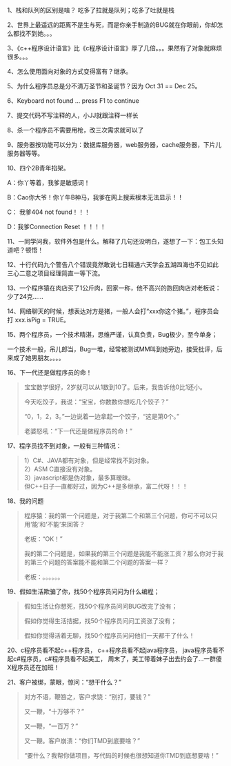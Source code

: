 1、栈和队列的区别是啥？ 吃多了拉就是队列；吃多了吐就是栈

2、世界上最遥远的距离不是生与死，而是你亲手制造的BUG就在你眼前，你却怎么都找不到她。。。

3、《c++程序设计语言》比《c程序设计语言》厚了几倍。。。果然有了对象就麻烦很多。。。

4、怎么使用面向对象的方式变得富有？继承。

5、为什么程序员总是分不清万圣节和圣诞节？因为 Oct 31 == Dec 25。

6、Keyboard not found ... press F1 to continue

7、提交代码不写注释的人，小JJ就跟注释一样长

8、杀一个程序员不需要用枪，改三次需求就可以了

9、服务器按功能可以分为：数据库服务器，web服务器，cache服务器，下片儿服务器等等。

10、四个2B青年掐架。

A：你丫等着，我爹是敏感词！

B：Cao你大爷！你丫牛B神马，我爹在网上搜索根本无法显示！！

C： 我爹404 not found！！！

D：我爹Connection Reset ！！！！

11、一同学问我，软件外包是什么。解释了几句还没明白，遂想了一下：包工头知道吧？顿悟！

12、十行代码九个警告八个错误竟然敢说七日精通六天学会五湖四海也不见如此三心二意之项目经理简直一等下流。

13、一个程序猿在肉店买了1公斤肉，回家一称，他不高兴的跑回肉店对老板说：少了24克……

14、网络聊天的时候，想表达对方是猪，一般人会打“xxx你这个猪。”，程序员会打 xxx.isPig = TRUE。

15、两个程序员，一个技术精湛，思维严谨，认真负责，Bug极少，至今单身；

一个技术一般，吊儿郎当，Bug一堆，经常被测试MM叫到她旁边，接受批评，后来成了她男朋友。。。。

16、下一代还是做程序员的命！

> 宝宝数学很好，2岁就可以从1数到10了。后来，我告诉他0比1还小。
>
> 今天吃饺子，我说：“宝宝，你数数你想吃几个饺子？”
>
> “0，1，2，3。”一边说着一边拿起一个饺子，“这是第0个。”
>
> 老婆怒吼：“下一代还是做程序员的命！”

17、程序员找不到对象，一般有三种情况：

> 1）C\#、JAVA都有对象，但是经常找不到对象。  
> 2）ASM C直接没有对象。  
> 3）javascript都是伪对象，最多算暧昧。  
> 但C++日子一直都好过，因为C++是多继承，富二代呀！！！

18、我的问题

> 程序猿：我的第一个问题是，对于我第二个和第三个问题，你可不可以只用‘能’和‘不能’来回答？
>
> 老板：“OK！”
>
> 我的第二个问题是，如果我的第三个问题是我能不能涨工资？那么你对于我的第三个问题的答案能不能和第二个问题的答案一样？
>
> 老板：。。。。。。

19、假如生活欺骗了你，找50个程序员问问为什么编程；

> 假如生活让你想死，找50个程序员问问BUG改完了没有；
>
> 假如你觉得生活拮据，找50个程序员问问工资涨了没有；
>
> 假如你觉得活着无聊，找50个程序员问问他们一天都干了什么！

20、c程序员看不起c++程序员， c++程序员看不起java程序员， java程序员看不起c\#程序员，c\#程序员看不起美工， 周末了，美工带着妹子出去约会了…一群傻X程序员还在加班！

21、客户被绑，蒙眼，惊问：“想干什么？”

> 对方不语，鞭笞之，客户求饶：“别打，要钱？”
>
> 又一鞭，“十万够不？”
>
> 又一鞭，“一百万？”
>
> 又一鞭。客户崩溃：“你们TMD到底要啥？”
>
> “要什么？我帮你做项目，写代码的时候也很想知道你TMD到底想要啥！”



